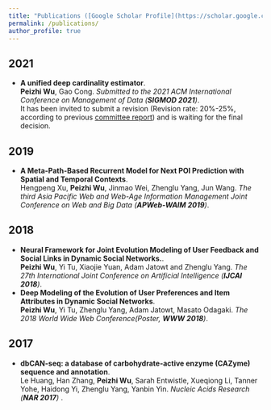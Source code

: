 ```yaml
---
title: "Publications ([Google Scholar Profile](https://scholar.google.com/citations?user=Gj44nO8AAAAJ&hl=en&oi=ao))"
permalink: /publications/
author_profile: true
---
```

## 2021
* <b>A unified deep cardinality estimator</b>. <br>
<b>Peizhi Wu</b>, Gao Cong. <i>Submitted to the 2021 ACM International Conference on Management of Data  (**SIGMOD 2021**)</i>.<br>
It has been invited to submit a revision (Revision rate: 20%-25%, according to previous [committee report](https://sigmodrecord.org/publications/sigmodRecord/1812/pdfs/06_Reports_Bernstein.pdf)) and is waiting for the final decision.

## 2019
* <b>A Meta-Path-Based Recurrent Model for Next POI Prediction with Spatial and Temporal Contexts</b>. <br>
Hengpeng Xu, <b>Peizhi Wu</b>, Jinmao Wei, Zhenglu Yang, Jun Wang. <i>The third Asia Pacific Web and Web-Age Information Management Joint Conference on Web and Big Data (**APWeb-WAIM 2019**)</i>.<br>

## 2018
* <b> Neural Framework for Joint Evolution Modeling of User Feedback and Social Links in Dynamic Social Networks.</b>. <br>
<b>Peizhi Wu</b>, Yi Tu, Xiaojie Yuan, Adam Jatowt and Zhenglu Yang. <i>The 27th International Joint Conference on Artificial Intelligence (**IJCAI 2018**)</i>. <br>
* <b>Deep Modeling of the Evolution of User Preferences and Item Attributes in Dynamic Social Networks</b>. <br>
<b>Peizhi Wu</b>, Yi Tu, Zhenglu Yang, Adam Jatowt, Masato Odagaki. <i>The 2018 World Wide Web Conference(Poster, **WWW 2018**)</i>.<br>


## 2017
* <b>dbCAN-seq: a database of carbohydrate-active enzyme (CAZyme) sequence and annotation</b>. <br>
Le Huang, Han Zhang, <b>Peizhi Wu</b>, Sarah Entwistle, Xueqiong Li, Tanner Yohe, Haidong Yi, Zhenglu Yang, Yanbin Yin. <i> Nucleic Acids Research (**NAR 2017**) </i>. <br>
